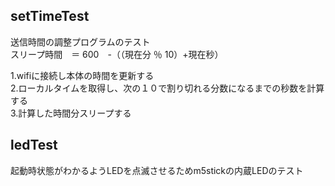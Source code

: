 ## setTimeTest
送信時間の調整プログラムのテスト  
スリープ時間　＝ 600　-（（現在分 ％ 10）+現在秒）  

1.wifiに接続し本体の時間を更新する  
2.ローカルタイムを取得し、次の１０で割り切れる分数になるまでの秒数を計算する  
3.計算した時間分スリープする  

## ledTest
起動時状態がわかるようLEDを点滅させるためm5stickの内蔵LEDのテスト
